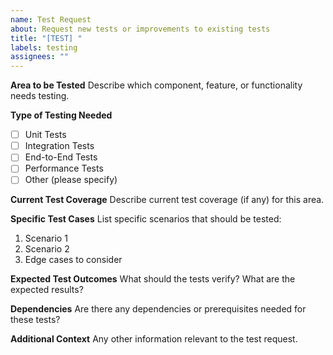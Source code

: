 ```yaml
---
name: Test Request
about: Request new tests or improvements to existing tests
title: "[TEST] "
labels: testing
assignees: ""
---
```


**Area to be Tested**
Describe which component, feature, or functionality needs testing.

**Type of Testing Needed**

- [ ] Unit Tests
- [ ] Integration Tests
- [ ] End-to-End Tests
- [ ] Performance Tests
- [ ] Other (please specify)

**Current Test Coverage**
Describe current test coverage (if any) for this area.

**Specific Test Cases**
List specific scenarios that should be tested:

1. Scenario 1
2. Scenario 2
3. Edge cases to consider

**Expected Test Outcomes**
What should the tests verify? What are the expected results?

**Dependencies**
Are there any dependencies or prerequisites needed for these tests?

**Additional Context**
Any other information relevant to the test request.
